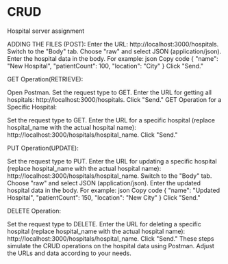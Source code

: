 # CRUD
Hospital server assignment


ADDING THE FILES  (POST):
Enter the URL: http://localhost:3000/hospitals.
Switch to the "Body" tab.
Choose "raw" and select JSON (application/json).
Enter the hospital data in the body. For example:
json
Copy code
{
  "name": "New Hospital",
  "patientCount": 100,
  "location": "City"
}
Click "Send."




GET Operation(RETRIEVE):

Open Postman.
Set the request type to GET.
Enter the URL for getting all hospitals: http://localhost:3000/hospitals.
Click "Send."
GET Operation for a Specific Hospital:

Set the request type to GET.
Enter the URL for a specific hospital (replace hospital_name with the actual hospital name): http://localhost:3000/hospitals/hospital_name.
Click "Send."



PUT Operation(UPDATE):

Set the request type to PUT.
Enter the URL for updating a specific hospital (replace hospital_name with the actual hospital name): http://localhost:3000/hospitals/hospital_name.
Switch to the "Body" tab.
Choose "raw" and select JSON (application/json).
Enter the updated hospital data in the body. For example:
json
Copy code
{
  "name": "Updated Hospital",
  "patientCount": 150,
  "location": "New City"
}
Click "Send."



DELETE Operation:

Set the request type to DELETE.
Enter the URL for deleting a specific hospital (replace hospital_name with the actual hospital name): http://localhost:3000/hospitals/hospital_name.
Click "Send."
These steps simulate the CRUD operations on the hospital data using Postman. Adjust the URLs and data according to your needs.
